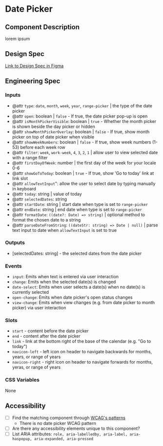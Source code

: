 # Date Picker

## Component Description

lorem ipsum

## Design Spec

[Link to Design Spec in Figma](https://www.figma.com/file/9EHmS5y1Rr7DCh7KgJBwuz/DatePicker?type=design&mode=design&t=E6sL2ffuuZfwCSRp-0)

## Engineering Spec

### Inputs

- @attr `type`: `date`, `month`, `week`, `year`, `range-picker` | the type of the date picker
- @attr `open`: boolean | `false` - If true, the date picker pop-up is open
- @attr `isMonthPickerVisible`: boolean | `true` - Whether the month picker is shown beside the day picker or hidden
- @attr `showMonthPickerOverlay`: boolean | `false` - If true, show month picker on top of date picker when visible
- @attr `showWeekNumbers`: boolean | `false` - If true, show week numbers (1-53) before each week row
- @attr `filter`: `week`, `work-week`, `4`, `3`, `2`, `1` | allow user to view selected date with a range filter
- @attr `firstDayOfWeek`: number | the first day of the week for your locale 0-6
- @attr `showGoToToday`: boolean | `true` - If true, show 'Go to today' link at link slot
- @attr `allowTextInput`": allow the user to select date by typing manually in keyboard
- @attr `today`: string | value of today
- @attr `selectedDates`: string
- @attr `startDate`: string | start date when type is set to `range-picker`
- @attr `endDate`: string | end date when type is set to `range-picker`
- @attr `formatDate`: `((date?: Date) => string)` | optional method to format the chosen date to a string
- @attr `parseDateFromString`: `((dateStr: string) => Date | null)` | parse text input to date when `allowTextInput` is set to true

### Outputs

- [selectedDates: string] - the selected dates from the date picker

### Events

- `input`: Emits when text is entered via user interaction
- `change`: Emits when the selected date(s) is changed
- `date-select`: Emits when user selects a date(s) when no date(s) is currently selected
- `open-change`: Emits when date picker's open status changes
- `view-change`: Emits when view changes (e.g. from date picker to month picker) via user interaction

### Slots

- `start` - content before the date picker
- `end` - content after the date picker
- `link` - link at the bottom right of the base of the calendar (e.g. "Go to today")
- `navicon-left` - left icon on header to navigate backwards for months, years, or range of years
- `navicon-right` - right icon on header to navigate forwards for months, yeras, or range of years

### CSS Variables

None

## Accessibility

- [ ] Find the matching component through [WCAG's patterns](https://www.w3.org/WAI/ARIA/apg/patterns/)
  - There is no date picker WCAG pattern
- [ ] Are there any accessibility elements unique to this component?
- [ ] List ARIA attributes: `role, aria-labelledby, aria-label, aria-haspopup, aria-expanded, aria-pressed`

